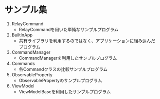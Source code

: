 # サンプル集

1. RelayCommand
    - RelayCommandを用いた単純なサンプルプログラム
1. BuiltInApp
    - 共有ライブラリを利用するのではなく、アプリケーションに組み込んだプログラム
1. CommandManager
    - CommandManagerを利用したサンプルプログラム
1. Commands
    - 各Commandクラスの比較サンプルプログラム
1. ObservableProperty
    - ObservablePropertyのサンプルプログラム
1. ViewModel
    - ViewModelBaseを利用したサンプルプログラム
